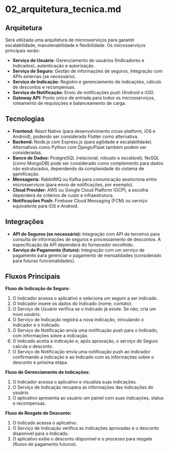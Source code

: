 # 02_arquitetura_tecnica.md

## Arquitetura

Será utilizada uma arquitetura de microsserviços para garantir escalabilidade, manutenabilidade e flexibilidade.  Os microsserviços principais serão:

* **Serviço de Usuário:** Gerenciamento de usuários (Indicadores e Indicados), autenticação e autorização.
* **Serviço de Seguro:**  Gestão de informações de seguros, integração com APIs externas (se necessário).
* **Serviço de Indicação:**  Registro e gerenciamento de indicações, cálculo de descontos e recompensas.
* **Serviço de Notificação:**  Envio de notificações push (Android e iOS).
* **Gateway API:**  Ponto único de entrada para todos os microsserviços, roteamento de requisições e balanceamento de carga.


## Tecnologias

* **Frontend:** React Native (para desenvolvimento cross-platform, iOS e Android), podendo ser considerado Flutter como alternativa.
* **Backend:** Node.js com Express.js (para agilidade e escalabilidade).  Alternativas como Python com Django/Flask também podem ser consideradas.
* **Banco de Dados:** PostgreSQL (relacional, robusto e escalável). NoSQL (como MongoDB) pode ser considerado como complemento para dados não estruturados, dependendo da complexidade do sistema de gamificação.
* **Mensageria:** RabbitMQ ou Kafka para comunicação assíncrona entre microsserviços (para envio de notificações, por exemplo).
* **Cloud Provider:** AWS ou Google Cloud Platform (GCP), a escolha dependerá de critérios de custo e infraestrutura.
* **Notificações Push:** Firebase Cloud Messaging (FCM) ou serviço equivalente para iOS e Android.


## Integrações

* **API de Seguros (se necessário):** Integração com API de terceiros para consulta de informações de seguros e processamento de descontos.  A especificação da API dependerá do fornecedor escolhido.
* **Serviço de Pagamento (futuro):**  Integração com um serviço de pagamento para gerenciar o pagamento de mensalidades (considerado para futuras funcionalidades).


## Fluxos Principais

**Fluxo de Indicação de Seguro:**

1. O Indicador acessa o aplicativo e seleciona um seguro a ser indicado.
2. O Indicador insere os dados do Indicado (nome, contato).
3. O Serviço de Usuário verifica se o Indicado já existe. Se não, cria um novo usuário.
4. O Serviço de Indicação registra a nova indicação, vinculando o Indicador e o Indicado.
5. O Serviço de Notificação envia uma notificação push para o Indicado, com informações sobre a indicação.
6. O Indicado aceita a indicação e, após aprovação, o serviço de Seguro calcula o desconto.
7. O Serviço de Notificação envia uma notificação push ao Indicador confirmando a indicação e ao Indicado com as informações sobre o desconto e próxima etapa.

**Fluxo de Gerenciamento de Indicações:**

1. O Indicador acessa o aplicativo e visualiza suas indicações.
2. O Serviço de Indicação recupera as informações das indicações do usuário.
3. O aplicativo apresenta ao usuário um painel com suas indicações, status e recompensas.

**Fluxo de Resgate de Desconto:**

1. O Indicado acessa o aplicativo.
2. O Serviço de Indicação verifica as indicações aprovadas e o desconto disponível para o Indicado.
3. O aplicativo exibe o desconto disponível e o processo para resgate (fluxos de pagamento futuros).


